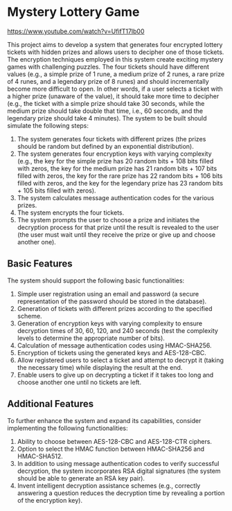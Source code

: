 # Mystery Lottery Game

https://www.youtube.com/watch?v=UfifT17lb00

This project aims to develop a system that generates four encrypted lottery tickets with hidden prizes and allows users to decipher one of those tickets. The encryption techniques employed in this system create exciting mystery games with challenging puzzles. The four tickets should have different values (e.g., a simple prize of 1 rune, a medium prize of 2 runes, a rare prize of 4 runes, and a legendary prize of 8 runes) and should incrementally become more difficult to open. In other words, if a user selects a ticket with a higher prize (unaware of the value), it should take more time to decipher (e.g., the ticket with a simple prize should take 30 seconds, while the medium prize should take double that time, i.e., 60 seconds, and the legendary prize should take 4 minutes). The system to be built should simulate the following steps:

1. The system generates four tickets with different prizes (the prizes should be random but defined by an exponential distribution).
2. The system generates four encryption keys with varying complexity (e.g., the key for the simple prize has 20 random bits + 108 bits filled with zeros, the key for the medium prize has 21 random bits + 107 bits filled with zeros, the key for the rare prize has 22 random bits + 106 bits filled with zeros, and the key for the legendary prize has 23 random bits + 105 bits filled with zeros).
3. The system calculates message authentication codes for the various prizes.
4. The system encrypts the four tickets.
5. The system prompts the user to choose a prize and initiates the decryption process for that prize until the result is revealed to the user (the user must wait until they receive the prize or give up and choose another one).

## Basic Features

The system should support the following basic functionalities:

1. Simple user registration using an email and password (a secure representation of the password should be stored in the database).
2. Generation of tickets with different prizes according to the specified scheme.
3. Generation of encryption keys with varying complexity to ensure decryption times of 30, 60, 120, and 240 seconds (test the complexity levels to determine the appropriate number of bits).
4. Calculation of message authentication codes using HMAC-SHA256.
5. Encryption of tickets using the generated keys and AES-128-CBC.
6. Allow registered users to select a ticket and attempt to decrypt it (taking the necessary time) while displaying the result at the end.
7. Enable users to give up on decrypting a ticket if it takes too long and choose another one until no tickets are left.

## Additional Features

To further enhance the system and expand its capabilities, consider implementing the following functionalities:

1. Ability to choose between AES-128-CBC and AES-128-CTR ciphers.
2. Option to select the HMAC function between HMAC-SHA256 and HMAC-SHA512.
3. In addition to using message authentication codes to verify successful decryption, the system incorporates RSA digital signatures (the system should be able to generate an RSA key pair).
4. Invent intelligent decryption assistance schemes (e.g., correctly answering a question reduces the decryption time by revealing a portion of the encryption key).

